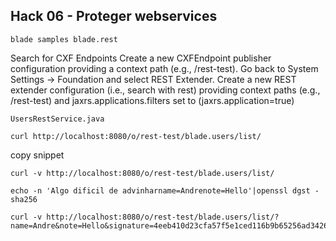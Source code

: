 ## Hack 06 - Proteger webservices

```
blade samples blade.rest
```

Search for CXF Endpoints
Create a new CXFEndpoint publisher configuration providing a context path (e.g., /rest-test).
Go back to System Settings → Foundation and select REST Extender.
Create a new REST extender configuration (i.e., search with rest) providing context paths (e.g., /rest-test) and jaxrs.applications.filters set to (jaxrs.application=true)

```
UsersRestService.java
```

```
curl http://localhost:8080/o/rest-test/blade.users/list/
```

copy snippet

```
curl -v http://localhost:8080/o/rest-test/blade.users/list/
```

```
echo -n 'Algo dificil de advinharname=Andrenote=Hello'|openssl dgst -sha256
```

```
curl -v http://localhost:8080/o/rest-test/blade.users/list/?name=Andre&note=Hello&signature=4eeb410d23cfa57f5e1ced116b9b65256ad3426abfc731c50aec052ae7d28392
```
